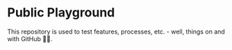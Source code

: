 # Public Playground

This repository is used to test features, processes, etc. - well, things on and with GitHub 🧑‍🔬.

